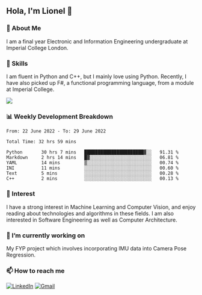 ## Hola, I'm Lionel 👋

### 🚀 About Me
I am a final year Electronic and Information Engineering undergraduate at Imperial College London. 

### 🔨 Skills 
I am fluent in Python and C++, but I mainly love using Python. Recently, I have also picked up F#, a functional programming language, from a module at Imperial College. 

<img src="https://github-readme-stats.vercel.app/api?username=sytan98&&show_icons=true&title_color=ffffff&icon_color=bb2acf&text_color=daf7dc&bg_color=151515">

### 📊 Weekly Development Breakdown
<!--START_SECTION:waka-->

```text
From: 22 June 2022 - To: 29 June 2022

Total Time: 32 hrs 59 mins

Python       30 hrs 7 mins   ██████████████████████▓░░   91.31 %
Markdown     2 hrs 14 mins   █▓░░░░░░░░░░░░░░░░░░░░░░░   06.81 %
YAML         14 mins         ▒░░░░░░░░░░░░░░░░░░░░░░░░   00.74 %
INI          11 mins         ░░░░░░░░░░░░░░░░░░░░░░░░░   00.60 %
Text         5 mins          ░░░░░░░░░░░░░░░░░░░░░░░░░   00.28 %
C++          2 mins          ░░░░░░░░░░░░░░░░░░░░░░░░░   00.13 %
```

<!--END_SECTION:waka-->

### 🌱 Interest 
I have a strong interest in Machine Learning and Computer Vision, and enjoy reading about technologies and algorithms in these fields. I am also interested in Software Engineering as well as Computer Architecture.

### 🔭 I’m currently working on 
My FYP project which involves incorporating IMU data into Camera Pose Regression. 

### 📫 How to reach me
[![LinkedIn](https://img.shields.io/badge/linkedin-%230077B5.svg?style=for-the-badge&logo=linkedin&logoColor=white)](https://www.linkedin.com/in/si-yu-lionel-tan-28a414105/)
[![Gmail](https://img.shields.io/badge/Gmail-D14836?style=for-the-badge&logo=gmail&logoColor=white)](mailto:tansiyu1@gmail.com)
